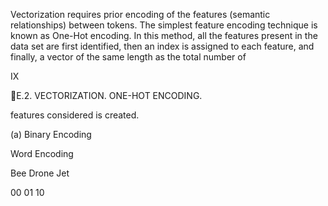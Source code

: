 Vectorization requires prior encoding of the features (semantic relationships) between
tokens. The simplest feature encoding technique is known as One-Hot encoding. In this
method, all the features present in the data set are first identified, then an index is
assigned to each feature, and finally, a vector of the same length as the total number of

IX

E.2. VECTORIZATION. ONE-HOT ENCODING.

features considered is created.

(a) Binary Encoding

Word Encoding

Bee
Drone
Jet

00
01
10